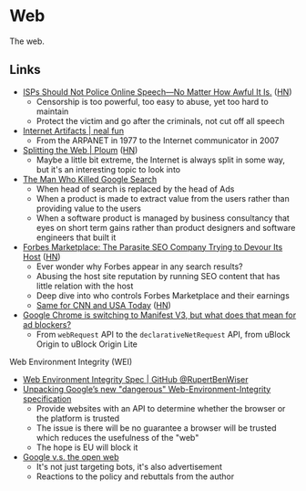 # Web

The web.

## Links

- [ISPs Should Not Police Online Speech—No Matter How Awful It Is.](https://www.eff.org/deeplinks/2023/08/isps-should-not-police-online-speech-no-matter-how-awful-it)
  ([HN](https://news.ycombinator.com/item?id=37313349))
  - Censorship is too powerful, too easy to abuse, yet too hard to maintain
  - Protect the victim and go after the criminals, not cut off all speech
- [Internet Artifacts | neal fun](https://neal.fun/internet-artifacts/)
  - From the ARPANET in 1977 to the Internet communicator in 2007
- [Splitting the Web | Ploum](https://ploum.net/2023-08-01-splitting-the-web.html)
  ([HN](https://news.ycombinator.com/item?id=36955146))
  - Maybe a little bit extreme, the Internet is always split in some way, but
    it's an interesting topic to look into
- [The Man Who Killed Google Search](https://www.wheresyoured.at/the-men-who-killed-google/)
  - When head of search is replaced by the head of Ads
  - When a product is made to extract value from the users rather than providing
    value to the users
  - When a software product is managed by business consultancy that eyes on
    short term gains rather than product designers and software engineers that
    built it
- [Forbes Marketplace: The Parasite SEO Company Trying to Devour Its Host](https://larslofgren.com/forbes-marketplace/)
  ([HN](https://news.ycombinator.com/item?id=41590466))
  - Ever wonder why Forbes appear in any search results?
  - Abusing the host site reputation by running SEO content that has little
    relation with the host
  - Deep dive into who controls Forbes Marketplace and their earnings
  - [Same for CNN and USA Today](https://larslofgren.com/cnn-usa-today-forbes-marketplace/)
    ([HN](https://news.ycombinator.com/item?id=41670210))
- [Google Chrome is switching to Manifest V3, but what does that mean for ad blockers?](https://www.xda-developers.com/google-chrome-manifest-v3-ad-blockers/)
  - From `webRequest` API to the `declarativeNetRequest` API, from uBlock Origin
    to uBlock Origin Lite

Web Environment Integrity (WEI)

- [Web Environment Integrity Spec | GitHub @RupertBenWiser](https://github.com/RupertBenWiser/Web-Environment-Integrity/blob/main/explainer.md)
- [Unpacking Google’s new "dangerous" Web-Environment-Integrity specification](https://vivaldi.com/blog/googles-new-dangerous-web-environment-integrity-spec/)
  - Provide websites with an API to determine whether the browser or the
    platform is trusted
  - The issue is there will be no guarantee a browser will be trusted which
    reduces the usefulness of the "web"
  - The hope is EU will block it
- [Google v.s. the open web](https://interpeer.io/blog/2023/07/google-vs-the-open-web/)
  - It's not just targeting bots, it's also advertisement
  - Reactions to the policy and rebuttals from the author
